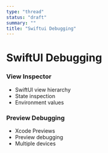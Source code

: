```yaml
---
type: "thread"
status: "draft"
summary: ""
title: "Swiftui Debugging"
---
```


# SwiftUI Debugging


### View Inspector
- SwiftUI view hierarchy
- State inspection
- Environment values

### Preview Debugging
- Xcode Previews
- Preview debugging
- Multiple devices

